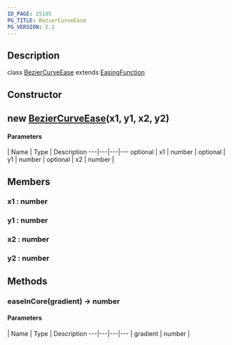 ```yaml
---
ID_PAGE: 25185
PG_TITLE: BezierCurveEase
PG_VERSION: 2.1
---
```

## Description

class [BezierCurveEase](/classes/3.1/BezierCurveEase) extends [EasingFunction](/classes/3.1/EasingFunction)



## Constructor

## new [BezierCurveEase](/classes/3.1/BezierCurveEase)(x1, y1, x2, y2)



#### Parameters
 | Name | Type | Description
---|---|---|---
optional | x1 | number | 
optional | y1 | number | 
optional | x2 | number | 
## Members

### x1 : number



### y1 : number



### x2 : number



### y2 : number



## Methods

### easeInCore(gradient) &rarr; number



#### Parameters
 | Name | Type | Description
---|---|---|---
 | gradient | number | 

